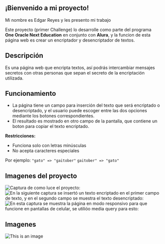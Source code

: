 ## ¡Bienvenido a mi proyecto!
Mi nombre es Edgar Reyes y les presento mi trabajo

Este proyecto (primer Challenge) lo desarrolle como parte del programa **One Oracle Next Education** en conjunto con **Alura**, y la funcion de esta página web es crear un encriptador y desencriptador de textos.

## Descripción
Es una página web que encripta textos, así podrás intercambiar mensajes secretos con otras personas que sepan el secreto de la encriptación utilizada.

## Funcionamiento
- La página tiene un campo para inserción del texto que será encriptado o desencriptado, y el usuario puede escoger entre las dos opciones mediante los botones correspondientes.
- El resultado es mostrado en otro campo de la pantalla, que contiene un boton para copiar el texto encriptado.

**Restricciones:**
- Funciona solo con letras minúsculas
- No acepta caracteres especiales

Por ejemplo:
`"gato" => "gaitober"`
`gaitober" => "gato"`

## Imagenes del proyecto
![Captura de como luce el proyecto:](https://postimg.cc/G41GGMXn)
![En la siguiente captura se insertó un texto encriptado en el primer campo de texto, y en el segundo campo se muestra el texto desencriptado:](https://postimg.cc/Xp59ZMcg)
![En esta captura se muestra la página en modo responsivo para que funcione en pantallas de celular, se utilióo media query para esto:](https://postimg.cc/BtXT0Pjk)

## Imagenes
![This is an image](https://myoctocat.com/assets/images/base-octocat.svg)
